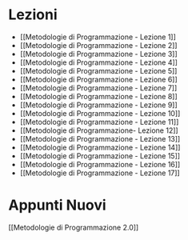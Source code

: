 # Lezioni 
- [[Metodologie di Programmazione - Lezione 1]]
- [[Metodologie di Programmazione - Lezione 2]]
- [[Metodologie di Programmazione - Lezione 3]]
- [[Metodologie di Programmazione - Lezione 4]]
- [[Metodologie di Programmazione - Lezione 5]]
- [[Metodologie di Programmazione - Lezione 6]]
- [[Metodologie di Programmazione - Lezione 7]]
- [[Metodologie di Programmazione - Lezione 8]]
- [[Metodologie di Programmazione - Lezione 9]]
- [[Metodologie di Programmazione - Lezione 10]]
- [[Metodologie di Programmazione - Lezione 11]]
- [[Metodologie di Programmazione- Lezione 12]]
- [[Metodologie di Programmazione - Lezione 13]]
- [[Metodologie di Programmazione - Lezione 14]]
- [[Metodologie di Programmazione - Lezione 15]]
- [[Metodologie di Programmazione - Lezione 16]]
- [[Metodologie di Programmazione - Lezione 17]]

# Appunti Nuovi

[[Metodologie di Programmazione 2.0]]